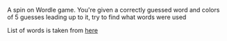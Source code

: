 A spin on Wordle game.
You're given a correctly guessed word and colors of 5 guesses leading up to it, try to find what words were used

List of words is taken from [here](https://github.com/tabatkins/wordle-list)
